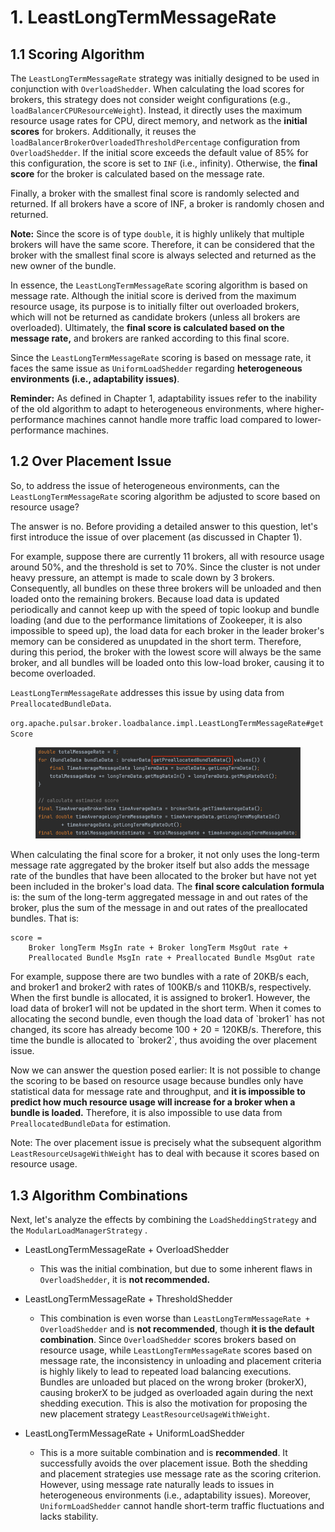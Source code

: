 # 1. LeastLongTermMessageRate

## 1.1 **Scoring Algorithm**

The `LeastLongTermMessageRate` strategy was initially designed to be used in conjunction with `OverloadShedder`. When calculating the load scores for brokers, this strategy does not consider weight configurations (e.g., `loadBalancerCPUResourceWeight`). Instead, it directly uses the maximum resource usage rates for CPU, direct memory, and network as the **initial scores** for brokers. Additionally, it reuses the `loadBalancerBrokerOverloadedThresholdPercentage` configuration from `OverloadShedder`. If the initial score exceeds the default value of 85% for this configuration, the score is set to `INF` (i.e., infinity). Otherwise, the **final score** for the broker is calculated based on the message rate.

Finally, a broker with the smallest final score is randomly selected and returned. If all brokers have a score of INF, a broker is randomly chosen and returned.

**Note:** Since the score is of type `double`, it is highly unlikely that multiple brokers will have the same score. Therefore, it can be considered that the broker with the smallest final score is always selected and returned as the new owner of the bundle.

In essence, the `LeastLongTermMessageRate` scoring algorithm is based on message rate. Although the initial score is derived from the maximum resource usage, its purpose is to initially filter out overloaded brokers, which will not be returned as candidate brokers (unless all brokers are overloaded). Ultimately, the **final score is calculated based on the message rate,** and brokers are ranked according to this final score.

Since the `LeastLongTermMessageRate` scoring is based on message rate, it faces the same issue as `UniformLoadShedder` regarding **heterogeneous environments (i.e., adaptability issues)**.

**Reminder:** As defined in Chapter 1, adaptability issues refer to the inability of the old algorithm to adapt to heterogeneous environments, where higher-performance machines cannot handle more traffic load compared to lower-performance machines.

&#x20;

## **1.2 Over Placement Issue**

So, to address the issue of heterogeneous environments, can the `LeastLongTermMessageRate` scoring algorithm be adjusted to score based on resource usage?

The answer is no. Before providing a detailed answer to this question, let's first introduce the issue of over placement (as discussed in Chapter 1).

For example, suppose there are currently 11 brokers, all with resource usage around 50%, and the threshold is set to 70%. Since the cluster is not under heavy pressure, an attempt is made to scale down by 3 brokers. Consequently, all bundles on these three brokers will be unloaded and then loaded onto the remaining brokers. Because load data is updated periodically and cannot keep up with the speed of topic lookup and bundle loading (and due to the performance limitations of Zookeeper, it is also impossible to speed up), the load data for each broker in the leader broker's memory can be considered as unupdated in the short term. Therefore, during this period, the broker with the lowest score will always be the same broker, and all bundles will be loaded onto this low-load broker, causing it to become overloaded.



`LeastLongTermMessageRate` addresses this issue by using data from `PreallocatedBundleData`.

`org.apache.pulsar.broker.loadbalance.impl.LeastLongTermMessageRate#getScore`

<figure><img src="../.gitbook/assets/image.png" alt=""><figcaption></figcaption></figure>

When calculating the final score for a broker, it not only uses the long-term message rate aggregated by the broker itself but also adds the message rate of the bundles that have been allocated to the broker but have not yet been included in the broker's load data. The **final score calculation formula** is: the sum of the long-term aggregated message in and out rates of the broker, plus the sum of the message in and out rates of the preallocated bundles. That is:

```
score =
    Broker longTerm MsgIn rate + Broker longTerm MsgOut rate +
    Preallocated Bundle MsgIn rate + Preallocated Bundle MsgOut rate
```

For example, suppose there are two bundles with a rate of 20KB/s each, and broker1 and broker2 with rates of 100KB/s and 110KB/s, respectively. When the first bundle is allocated, it is assigned to broker1. However, the load data of broker1 will not be updated in the short term. When it comes to allocating the second bundle, even though the load data of \`broker1\` has not changed, its score has already become 100 + 20 = 120KB/s. Therefore, this time the bundle is allocated to \`broker2\`, thus avoiding the over placement issue.

&#x20;

Now we can answer the question posed earlier: It is not possible to change the scoring to be based on resource usage because bundles only have statistical data for message rate and throughput, and **it is impossible to predict how much resource usage will increase for a broker when a bundle is loaded.** Therefore, it is also impossible to use data from `PreallocatedBundleData` for estimation.

&#x20;

Note: The over placement issue is precisely what the subsequent algorithm `LeastResourceUsageWithWeight` has to deal with because it scores based on resource usage.

&#x20;

## &#x20;1.3 **Algorithm Combinations**

Next, let's analyze the effects by combining the `LoadSheddingStrategy` and the `ModularLoadManagerStrategy` .

*   LeastLongTermMessageRate + OverloadShedder

    * This was the initial combination, but due to some inherent flaws in `OverloadShedder`, it is **not recommended.**


* LeastLongTermMessageRate + ThresholdShedder
  * This combination is even worse than `LeastLongTermMessageRate + OverloadShedder` and is **not recommended**, though **it is the default combination**. Since `OverloadShedder` scores brokers based on resource usage, while `LeastLongTermMessageRate` scores based on message rate, the inconsistency in unloading and placement criteria is highly likely to lead to repeated load balancing executions. Bundles are unloaded but placed on the wrong broker (brokerX), causing brokerX to be judged as overloaded again during the next shedding execution. This is also the motivation for proposing the new placement strategy `LeastResourceUsageWithWeight`.



* LeastLongTermMessageRate + UniformLoadShedder
  * This is a more suitable combination and is **recommended**. It successfully avoids the over placement issue. Both the shedding and placement strategies use message rate as the scoring criterion. However, using message rate naturally leads to issues in heterogeneous environments (i.e., adaptability issues). Moreover, `UniformLoadShedder` cannot handle short-term traffic fluctuations and lacks stability.

&#x20;

&#x20;

















